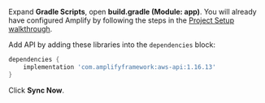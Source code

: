 Expand **Gradle Scripts**, open **build.gradle (Module: app)**. You will already have configured Amplify by following the steps in the [Project Setup walkthrough](~/lib/project-setup/create-application.md).

Add API by adding these libraries into the `dependencies` block:
```groovy
dependencies {
    implementation 'com.amplifyframework:aws-api:1.16.13'
}
```

Click **Sync Now**.
